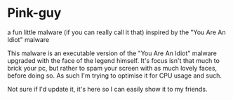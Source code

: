 # Pink-guy
a fun little malware (if you can really call it that) inspired by the "You Are An Idiot" malware

This malware is an executable version of the "You Are An Idiot" malware upgraded with the face of the legend himself.
It's focus isn't that much to brick your pc, but rather to spam your screen with as much lovely faces, before doing so.
As such I'm trying to optimise it for CPU usage and such.

Not sure if I'd update it, it's here so I can easily show it to my friends.
